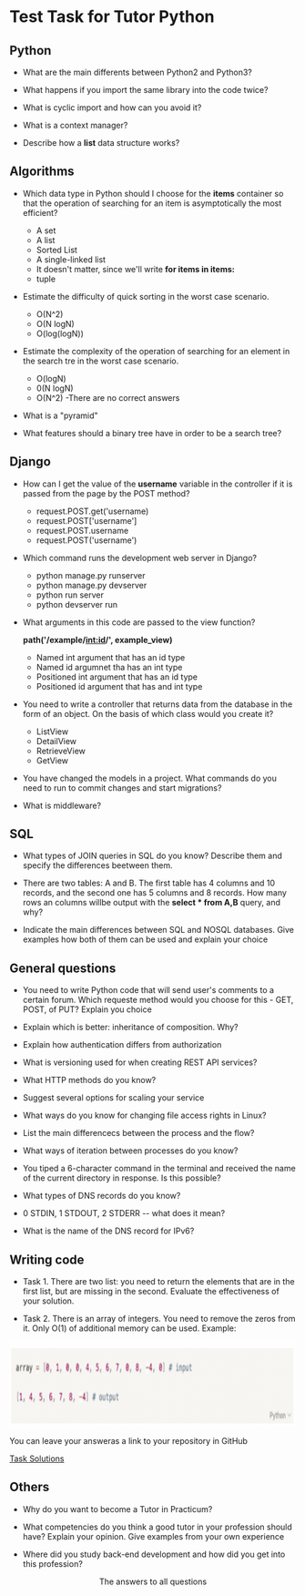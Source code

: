 # Test Task for Tutor Python 

## Python

* What are the main differents between Python2 and Python3?

* What happens if you import the same library into the code twice?

* What is cyclic import and how can you avoid it?

* What is a context manager?

* Describe how a <b>list</b> data structure works?

## Algorithms

* Which data type in Python should I choose for the <b>items</b> container so that the operation of searching for an item is asymptotically the most efficient?
  - A set
  - A list
  - Sorted List
  - A single-linked list
  - It doesn't matter, since we'll write <b>for items in items:</b>
  - tuple

* Estimate the difficulty of quick sorting in the worst case scenario.
  
  - O(N^2)
  - O(N logN)
  - O(log(logN))

* Estimate the complexity of the operation of searching for an element in the search tre in the worst case scenario.
  
  - O(logN)
  - 0(N logN)
  - O(N^2)
  -There are no correct answers

* What is a "pyramid"

* What features should a binary tree have in order to be a search tree?

## Django

* How can I get the value of the <b>username</b> variable in the controller if it is passed from the page by the POST method?
 
    - request.POST.get('username)
    - request.POST['username']
    - request.POST.username
    - request.POST('username')

* Which command runs the development web server in Django?

    - python manage.py runserver
    - python manage.py devserver
    - python run server
    - python devserver run

* What arguments in this code are passed to the view function?

    <b>path('/example/<int:id>/', example_view)</b>

    - Named int argument that has an id type
    - Named id argumnet tha has an int type
    - Positioned int argument that has an id type
    - Positioned id argument that has and int type

* You need to write a controller that returns data from the database in the form of an object. On the basis of which class would you create it?

    - ListView
    - DetailView
    - RetrieveView
    - GetView

* You have changed the models in a project. What commands do you need to run to commit changes and start migrations?

* What is middleware?

## SQL

* What types of JOIN queries in SQL do you know? Describe them and specify the differences beetween them.

* There are two tables: A and B. The first table has 4 columns and 10 records, and the second one has 5 columns and 8 records. How many rows an columns willbe output with the
<b>select * from A,B</b> query, and why?

* Indicate the main differences between SQL and NOSQL databases. Give examples how both of them can be used and explain your choice


## General questions

* You need to write Python code that will send user's comments to a certain forum. Which requeste method would you choose for this - GET, POST, of PUT? Explain you choice

* Explain which is better: inheritance of composition. Why?

* Explain how authentication differs from authorization

* What is versioning used for when creating REST API services?

* What HTTP methods do you know?

* Suggest several options for scaling your service

* What ways do you know for changing file access rights in Linux?

* List the main differencecs between the process and the flow?

* What ways of iteration between processes do you know?

* You tiped a 6-character command in the terminal and received the name of the current directory in response. Is this possible?

* What types of DNS records do you know?

* 0 STDIN, 1 STDOUT, 2 STDERR -- what does it mean?

* What is the name of the DNS record for IPv6?

## Writing code

- Task 1.
There are two list: you need to return the elements that are in the first list, but are missing in the second. Evaluate the effectiveness of your solution.

- Task 2.
There is an array of integers. You need to remove the zeros from it. Only O(1) of additional memory can be used. Example:
<p align="center">
  <img height="150" src="./example.png" />
</p>
You can leave your answeras a link to your repository in GitHub

 

[Task Solutions](https://github.com/romica44/Practicum_Python_Test/blob/main/CodeTask.py)


## Others

* Why do you want to become a Tutor in Practicum?

* What competencies do you think a good tutor in your profession should have? Explain your opinion. Give examples from your own experience

* Where did you study back-end development and how did you get into this profession?


<p align="center">
  The answers to all questions
  <a href src="./TestAnswers.docx" />
</p>
